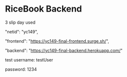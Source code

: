 # RiceBook Backend

3 slip day used

"netid": "yc149",

"frontend": "https://yc149-final-frontend.surge.sh/",

"backend": "https://yc149-final-backend.herokuapp.com/"

test username: testUser

password: 1234
